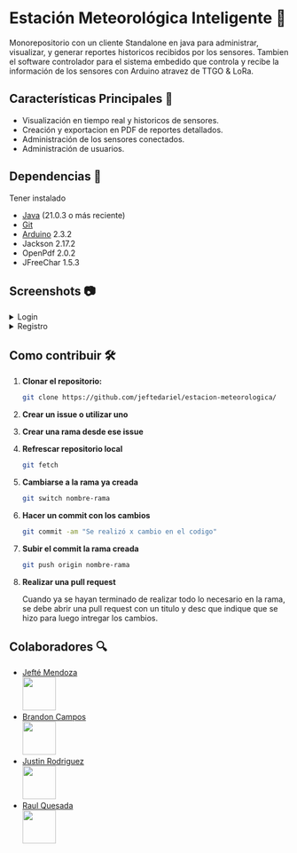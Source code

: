 # Estación Meteorológica Inteligente 📡

Monorepositorio con un cliente Standalone en java para administrar, visualizar, y generar reportes historicos recibidos por los sensores. Tambien el software controlador para el sistema embedido que controla y recibe la información de los sensores con Arduino atravez de TTGO & LoRa.

## Características Principales 📍
  - Visualización en tiempo real y historicos de sensores.
  - Creación y exportacion en PDF de reportes detallados.
  - Administración de los sensores conectados.
  - Administración de usuarios.
## Dependencias 🔑
Tener instalado
- [Java](https://adoptium.net/) (21.0.3 o más reciente)
- [Git](https://git-scm.com/)
- [Arduino](https://www.arduino.cc/en/software) 2.3.2
- Jackson 2.17.2
- OpenPdf 2.0.2
- JFreeChar 1.5.3

## Screenshots 📷
<details>
  <summary>Login</summary>
  
![image](https://github.com/user-attachments/assets/4f3c204b-26be-4930-be56-2810ab49b3a4)
![image](https://github.com/user-attachments/assets/20b1c48b-068d-468d-8ce8-3f1e77fe8aaa)


</details>

<details>
  <summary>Registro</summary>

![image](https://github.com/user-attachments/assets/b78f1091-284e-4745-8b87-5806dc587aca)

</details>


## Como contribuir 🛠️

1. **Clonar el repositorio:**
   ```bash
   git clone https://github.com/jeftedariel/estacion-meteorologica/
   ```
2. **Crear un issue o utilizar uno**

3. **Crear una rama desde ese issue**
   
4. **Refrescar repositorio local**
   ```bash
   git fetch
   ```
5. **Cambiarse a la rama ya creada**
   ```bash
   git switch nombre-rama
   ```
6. **Hacer un commit con los cambios**
   ```bash
   git commit -am "Se realizó x cambio en el codigo"
   ```
7. **Subir el commit la rama creada**
   ```bash
   git push origin nombre-rama
   ```

8. **Realizar una pull request**
   
   Cuando ya se hayan terminado de realizar todo lo necesario en la rama, se debe abrir una pull request con un titulo y desc que indique que se hizo para luego intregar los cambios.
   
## Colaboradores 🔍️


- [Jefté Mendoza <br> <img src="https://github.com/jeftedariel.png" width="60px;"/>](https://github.com/jeftedariel)
- [Brandon Campos <br> <img src="https://github.com/BrandonCampos.png" width="60px;"/>](https://github.com/BrandonCampos)
- [Justin Rodriguez <br> <img src="https://github.com/NaxsitoTf.png" width="60px;"/>](https://github.com/NaxsitoTf)
- [Raul Quesada <br> <img src="https://github.com/Raul-QM.png" width="60px;"/>](https://github.com/Raul-QM)
